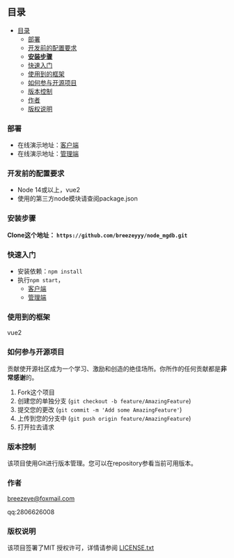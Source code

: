 
<br />

## 目录
  - [目录](#目录)
    - [部署](#部署)
    - [开发前的配置要求](#开发前的配置要求)
    - [**安装步骤**](#安装步骤)
    - [快速入门](#快速入门)
    - [使用到的框架](#使用到的框架)
    - [如何参与开源项目](#如何参与开源项目)
    - [版本控制](#版本控制)
    - [作者](#作者)
    - [版权说明](#版权说明)


### 部署

- 在线演示地址：[客户端](http://101.35.125.222)
- 在线演示地址：[管理端](http://101.35.125.222/admin)

### 开发前的配置要求

- Node 14或以上，vue2
- 使用的第三方node模块请查阅package.json
  
### **安装步骤**

**Clone这个地址： `https://github.com/breezeyyy/node_mgdb.git`**

### 快速入门

- 安装依赖：`npm install`
- 执行`npm start`，
  - [客户端](http://localhost)
  - [管理端](http://localhost/admin)


### 使用到的框架

vue2

### 如何参与开源项目

贡献使开源社区成为一个学习、激励和创造的绝佳场所。你所作的任何贡献都是**非常感谢**的。


1. Fork这个项目
2. 创建您的单独分支 (`git checkout -b feature/AmazingFeature`)
3. 提交您的更改 (`git commit -m 'Add some AmazingFeature'`)
4. 上传到您的分支中 (`git push origin feature/AmazingFeature`)
5. 打开拉去请求



### 版本控制

该项目使用Git进行版本管理。您可以在repository参看当前可用版本。

### 作者

breezeye@foxmail.com

qq:2806626008  

### 版权说明

该项目签署了MIT 授权许可，详情请参阅 [LICENSE.txt](https://github.com/shaojintian/Best_README_template/blob/master/LICENSE.txt)


<!-- links -->
[your-project-path]:breezeyyy/node_mgdb
[contributors-shield]: https://img.shields.io/github/contributors/breezeyyy/node_mgdb.svg?style=flat-square
[contributors-url]: https://github.com/breezeyyy/node_mgdb/graphs/contributors
[forks-shield]: https://img.shields.io/github/forks/breezeyyy/node_mgdb.svg?style=flat-square
[forks-url]: https://github.com/breezeyyy/node_mgdb/network/members
[stars-shield]: https://img.shields.io/github/stars/breezeyyy/node_mgdb.svg?style=flat-square
[stars-url]: https://github.com/breezeyyy/node_mgdb/stargazers
[issues-shield]: https://img.shields.io/github/issues/breezeyyy/node_mgdb.svg?style=flat-square
[issues-url]: https://img.shields.io/github/issues/breezeyyy/node_mgdb.svg
[license-shield]: https://img.shields.io/github/license/breezeyyy/node_mgdb.svg?style=flat-square
[license-url]: https://github.com/breezeyyy/node_mgdb/blob/master/LICENSE.txt
[linkedin-shield]: https://img.shields.io/badge/-LinkedIn-black.svg?style=flat-square&logo=linkedin&colorB=555

